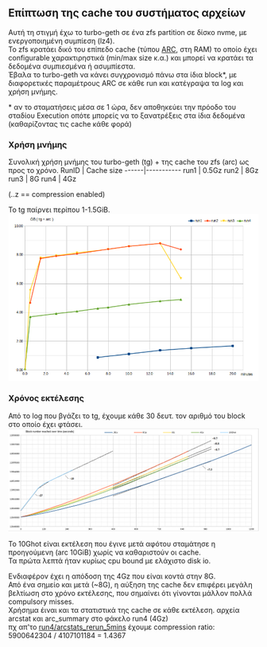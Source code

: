 ## Επίπτωση της cache του συστήματος αρχείων

Αυτή τη στιγμή έχω το turbo-geth σε ένα zfs partition σε δίσκο nvme, με ενεργοποιημένη συμπίεση (lz4).  
Το zfs κρατάει δικό του επίπεδο cache (τύπου [ARC](https://en.wikipedia.org/wiki/Adaptive_replacement_cache), στη RAM) το οποίο έχει configurable χαρακτιρηστικά (min/max size κ.α.) και μπορεί να κρατάει τα δεδομένα συμπιεσμένα ή ασυμπίεστα.  
Έβαλα το turbo-geth να κάνει συγχρονισμό πάνω στα ίδια block\*, με διαφορετικές παραμέτρους ARC σε κάθε run και κατέγραψα τα log και χρήση μνήμης.

\* αν το σταματήσεις μέσα σε 1 ώρα, δεν αποθηκεύει την πρόοδο του σταδίου Execution οπότε μπορείς να το ξανατρέξεις στα ίδια δεδομένα (καθαρίζοντας τις cache κάθε φορά)

### Χρήση μνήμης

Συνολική χρήση μνήμης του turbo-geth (tg) + της cache του zfs (arc) ως προς το χρόνο.
RunID | Cache size
------|-----------
run1  | 0.5Gz
run2  | 8Gz
run3  | 8G
run4  | 4Gz

(..z == compression enabled)

To tg παίρνει περίπου 1-1.5GiB.
![](memory_usage_noidle.png)

### Χρόνος εκτέλεσης

Από το log που βγάζει το tg, έχουμε κάθε 30 δευτ. τον αριθμό του block στο οποίο έχει φτάσει.
![](blocks_over_time.png)

To 10Ghot είναι εκτέλεση που έγινε μετά αφότου σταμάτησε η προηγούμενη (arc 10GiB) χωρίς να καθαριστούν οι cache.  
Τα πρώτα λεπτά ήταν κυρίως cpu bound με ελάχιστο disk io.

Ενδιαφέρον έχει η απόδοση της 4Gz που είναι κοντά στην 8G.  
Από ένα σημείο και μετά (~8G), η αύξηση της cache δεν επιφέρει μεγάλη βελτίωση στο χρόνο εκτέλεσης, που σημαίνει ότι γίνονται μάλλον πολλά compulsory misses.  
Χρήσημα έιναι και τα στατιστικά της cache σε κάθε εκτέλεση. αρχεία arcstat και arc_summary στο φάκελο run4 (4Gz)  
πχ απ'το [run4/arcstats_rerun_5mins](run4/arcstats_rerun_5mins) έχουμε compression ratio: 5900642304 / 4107101184 = 1.4367  

